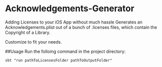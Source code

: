 # Acknowledgements-Generator
Adding Licenses to your iOS App without much hassle
Generates an Acknowledgements.plist out of a bunch of .licenses files, which contain the Copyright of a Library.

Customize to fit your needs.

##Usage
Run the folloing command in the project directory:

```
sbt "run pathToLicensesFolder pathToOutputFolder"
```
